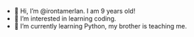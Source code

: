 - 👋 Hi, I’m @irontamerlan. I am 9 years old!
- 👀 I’m interested in learning coding.
- 🌱 I’m currently learning Python, my brother is teaching me.

<!---
irontamerlan/irontamerlan is a ✨ special ✨ repository because its `README.md` (this file) appears on your GitHub profile.
You can click the Preview link to take a look at your changes.
--->
